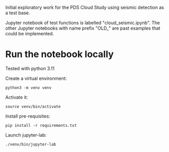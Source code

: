 Initial exploratory work for the PDS Cloud Study using seismic detection as a test base. 

Jupyter notebook of test functions is labelled "cloud_seismic.ipynb". The other Jupyter notebooks with name prefix "OLD_" are past examples that could be implemented. 


# Run the notebook locally

Tested with python 3.11 


Create a virtual environment:

    python3 -m venv venv

Activate it:

    source venv/bin/activate

Install pre-requisites:

    pip install -r requirements.txt


Launch jupyter-lab:

    ./venv/bin/jupyter-lab

